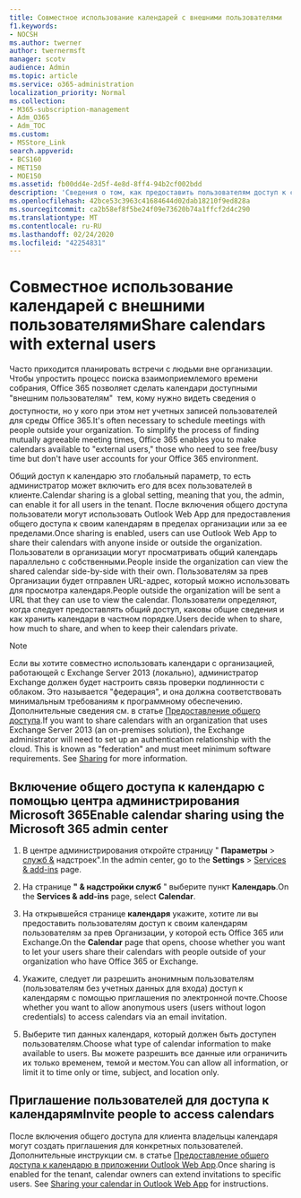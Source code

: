 ```yaml
---
title: Совместное использование календарей с внешними пользователями
f1.keywords:
- NOCSH
ms.author: twerner
author: twernermsft
manager: scotv
audience: Admin
ms.topic: article
ms.service: o365-administration
localization_priority: Normal
ms.collection:
- M365-subscription-management
- Adm_O365
- Adm_TOC
ms.custom:
- MSStore_Link
search.appverid:
- BCS160
- MET150
- MOE150
ms.assetid: fb00dd4e-2d5f-4e8d-8ff4-94b2cf002bdd
description: 'Сведения о том, как предоставить пользователям доступ к своим календарям внешним пользователям для собраний и встреч. '
ms.openlocfilehash: 42bce53c3963c41684644d02dab18210f9ed828a
ms.sourcegitcommit: ca2b58ef8f5be24f09e73620b74a1ffcf2d4c290
ms.translationtype: MT
ms.contentlocale: ru-RU
ms.lasthandoff: 02/24/2020
ms.locfileid: "42254831"
---
```

# <a name="share-calendars-with-external-users"></a><span data-ttu-id="723fe-103">Совместное использование календарей с внешними пользователями</span><span class="sxs-lookup"><span data-stu-id="723fe-103">Share calendars with external users</span></span>

<span data-ttu-id="723fe-p101">Часто приходится планировать встречи с людьми вне организации. Чтобы упростить процесс поиска взаимоприемлемого времени собрания, Office 365 позволяет сделать календари доступными "внешним пользователям"  тем, кому нужно видеть сведения о доступности, но у кого при этом нет учетных записей пользователей для среды Office 365.</span><span class="sxs-lookup"><span data-stu-id="723fe-p101">It's often necessary to schedule meetings with people outside your organization. To simplify the process of finding mutually agreeable meeting times, Office 365 enables you to make calendars available to "external users," those who need to see free/busy time but don't have user accounts for your Office 365 environment.</span></span>
  
<span data-ttu-id="723fe-106">Общий доступ к календарю это глобальный параметр, то есть администратор может включить его для всех пользователей в клиенте.</span><span class="sxs-lookup"><span data-stu-id="723fe-106">Calendar sharing is a global setting, meaning that you, the admin, can enable it for all users in the tenant.</span></span> <span data-ttu-id="723fe-107">После включения общего доступа пользователи могут использовать Outlook Web App для предоставления общего доступа к своим календарям в пределах организации или за ее пределами.</span><span class="sxs-lookup"><span data-stu-id="723fe-107">Once sharing is enabled, users can use Outlook Web App to share their calendars with anyone inside or outside the organization.</span></span> <span data-ttu-id="723fe-108">Пользователи в организации могут просматривать общий календарь параллельно с собственными.</span><span class="sxs-lookup"><span data-stu-id="723fe-108">People inside the organization can view the shared calendar side-by-side with their own.</span></span> <span data-ttu-id="723fe-109">Пользователям за прев Организации будет отправлен URL-адрес, который можно использовать для просмотра календаря.</span><span class="sxs-lookup"><span data-stu-id="723fe-109">People outside the organization will be sent a URL that they can use to view the calendar.</span></span> <span data-ttu-id="723fe-110">Пользователи определяют, когда следует предоставлять общий доступ, каковы общие сведения и как хранить календари в частном порядке.</span><span class="sxs-lookup"><span data-stu-id="723fe-110">Users decide when to share, how much to share, and when to keep their calendars private.</span></span>
  
> [!NOTE]
> <span data-ttu-id="723fe-p103">Если вы хотите совместно использовать календари с организацией, работающей с Exchange Server 2013 (локально), администратор Exchange должен будет настроить связь проверки подлинности с облаком. Это называется "федерация", и она должна соответствовать минимальным требованиям к программному обеспечению. Дополнительные сведения см. в статье [Предоставление общего доступа](https://technet.microsoft.com/library/dd638083%28v=exchg.150%29.aspx).</span><span class="sxs-lookup"><span data-stu-id="723fe-p103">If you want to share calendars with an organization that uses Exchange Server 2013 (an on-premises solution), the Exchange administrator will need to set up an authentication relationship with the cloud. This is known as "federation" and must meet minimum software requirements. See [Sharing](https://technet.microsoft.com/library/dd638083%28v=exchg.150%29.aspx) for more information.</span></span> 
  
## <a name="enable-calendar-sharing-using-the-microsoft-365-admin-center"></a><span data-ttu-id="723fe-114">Включение общего доступа к календарю с помощью центра администрирования Microsoft 365</span><span class="sxs-lookup"><span data-stu-id="723fe-114">Enable calendar sharing using the Microsoft 365 admin center</span></span>

1. <span data-ttu-id="723fe-115">В центре администрирования откройте страницу " **Параметры** \> <a href="https://go.microsoft.com/fwlink/p/?linkid=2053743" target="_blank">служб &</a> надстроек".</span><span class="sxs-lookup"><span data-stu-id="723fe-115">In the admin center, go to the **Settings** \> <a href="https://go.microsoft.com/fwlink/p/?linkid=2053743" target="_blank">Services & add-ins</a> page.</span></span> 
    
  
2. <span data-ttu-id="723fe-116">На странице **" &amp; надстройки служб** " выберите пункт **Календарь**.</span><span class="sxs-lookup"><span data-stu-id="723fe-116">On the **Services &amp; add-ins** page, select **Calendar**.</span></span>
  
3. <span data-ttu-id="723fe-117">На открывшейся странице **календаря** укажите, хотите ли вы предоставить пользователям доступ к своим календарям пользователям за прев Организации, у которой есть Office 365 или Exchange.</span><span class="sxs-lookup"><span data-stu-id="723fe-117">On the **Calendar** page that opens, choose whether you want to let your users share their calendars with people outside of your organization who have Office 365 or Exchange.</span></span>
    
4. <span data-ttu-id="723fe-118">Укажите, следует ли разрешить анонимным пользователям (пользователям без учетных данных для входа) доступ к календарям с помощью приглашения по электронной почте.</span><span class="sxs-lookup"><span data-stu-id="723fe-118">Choose whether you want to allow anonymous users (users without logon credentials) to access calendars via an email invitation.</span></span>

5. <span data-ttu-id="723fe-119">Выберите тип данных календаря, который должен быть доступен пользователям.</span><span class="sxs-lookup"><span data-stu-id="723fe-119">Choose what type of calendar information to make available to users.</span></span> <span data-ttu-id="723fe-120">Вы можете разрешить все данные или ограничить их только временем, темой и местом.</span><span class="sxs-lookup"><span data-stu-id="723fe-120">You can allow all information, or limit it to time only or time, subject, and location only.</span></span>

    
## <a name="invite-people-to-access-calendars"></a><span data-ttu-id="723fe-121">Приглашение пользователей для доступа к календарям</span><span class="sxs-lookup"><span data-stu-id="723fe-121">Invite people to access calendars</span></span>

<span data-ttu-id="723fe-p105">После включения общего доступа для клиента владельцы календаря могут создать приглашения для конкретных пользователей. Дополнительные инструкции см. в статье [Предоставление общего доступа к календарю в приложении Outlook Web App](https://support.office.com/article/7ecef8ae-139c-40d9-bae2-a23977ee58d5.aspx).</span><span class="sxs-lookup"><span data-stu-id="723fe-p105">Once sharing is enabled for the tenant, calendar owners can extend invitations to specific users. See [Sharing your calendar in Outlook Web App](https://support.office.com/article/7ecef8ae-139c-40d9-bae2-a23977ee58d5.aspx) for instructions.</span></span> 
  

